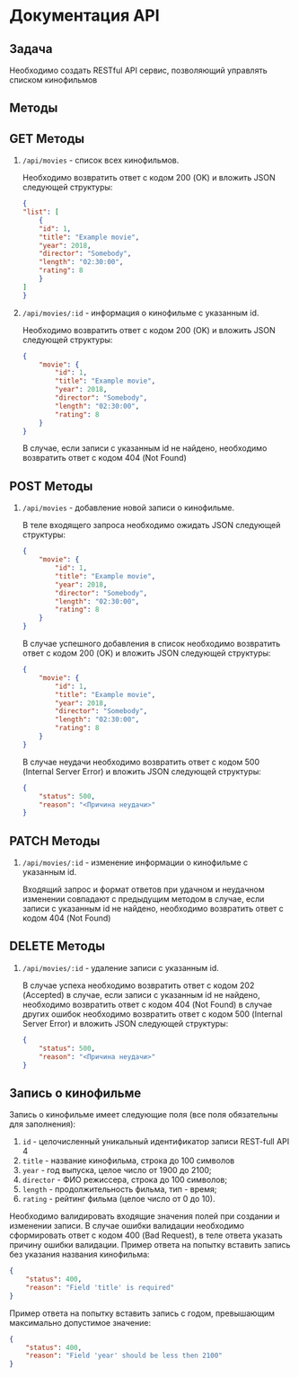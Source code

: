 # Документация API

## Задача

Необходимо создать RESTful API сервис, позволяющий управлять списком
кинофильмов

## Методы

## GET Методы

1. `/api/movies` - список всех кинофильмов.

    Необходимо возвратить ответ с кодом 200 (OK) и вложить JSON следующей
    структуры:

    ```json
    {
    "list": [
        {
        "id": 1,
        "title": "Example movie",
        "year": 2018,
        "director": "Somebody",
        "length": "02:30:00",
        "rating": 8
        }
    ]
    }
    ```

2. `/api/movies/:id` - информация о кинофильме с указанным id.

    Необходимо возвратить ответ с кодом 200 (OK) и вложить JSON следующей
    структуры:

    ```json
    {
        "movie": {
            "id": 1,
            "title": "Example movie",
            "year": 2018,
            "director": "Somebody",
            "length": "02:30:00",
            "rating": 8
        }
    }
    ```

    В случае, если записи с указанным id не найдено, необходимо возвратить ответ с
    кодом 404 (Not Found)

## POST Методы

1. `/api/movies` - добавление новой записи о кинофильме.

    В теле входящего запроса необходимо ожидать JSON следующей структуры:

    ```json
    {
        "movie": {
            "id": 1,
            "title": "Example movie",
            "year": 2018,
            "director": "Somebody",
            "length": "02:30:00",
            "rating": 8
        }
    }
    ```

    В случае успешного добавления в список необходимо возвратить ответ с кодом
    200 (OK) и вложить JSON следующей структуры:

    ```json
    {
        "movie": {
            "id": 1,
            "title": "Example movie",
            "year": 2018,
            "director": "Somebody",
            "length": "02:30:00",
            "rating": 8
        }
    }
    ```

    В случае неудачи необходимо возвратить ответ с кодом 500 (Internal Server Error) и
    вложить JSON следующей структуры:

    ```json
    {
        "status": 500,
        "reason": "<Причина неудачи>"
    }
    ```

## PATCH Методы

1. `/api/movies/:id` - изменение информации о кинофильме с указанным id.

    Входящий запрос и формат ответов при удачном и неудачном изменении
    совпадают с предыдущим методом
    в случае, если записи с указанным id не найдено, необходимо возвратить ответ с
    кодом 404 (Not Found)

## DELETE Методы

1. `/api/movies/:id` - удаление записи с указанным id.

    В случае успеха необходимо возвратить ответ с кодом 202 (Accepted)
    в случае, если записи с указанным id не найдено, необходимо возвратить ответ с
    кодом 404 (Not Found)
    в случае других ошибок необходимо возвратить ответ с кодом 500 (Internal Server
    Error) и вложить JSON следующей структуры:

    ```json
    {
        "status": 500,
        "reason": "<Причина неудачи>"
    }
    ```

## Запись о кинофильме

Запись о кинофильме имеет следующие поля (все поля обязательны для
заполнения):

1. `id` - целочисленный уникальный идентификатор записи
REST-full API 4
2. `title` - название кинофильма, строка до 100 символов
3. `year` - год выпуска, целое число от 1900 до 2100;
4. `director` - ФИО режиссера, строка до 100 символов;
5. `length` - продолжительность фильма, тип - время;
6. `rating` - рейтинг фильма (целое число от 0 до 10).

Необходимо валидировать входящие значения полей при создании и изменении
записи.
В случае ошибки валидации необходимо сформировать ответ с кодом 400 (Bad
Request), в теле ответа указать причину ошибки валидации.
Пример ответа на попытку вставить запись без указания названия кинофильма:

```json
{
    "status": 400,
    "reason": "Field 'title' is required"
}
```

Пример ответа на попытку вставить запись с годом, превышающим максимально
допустимое значение:

```json
{
    "status": 400,
    "reason": "Field 'year' should be less then 2100"
}
```
